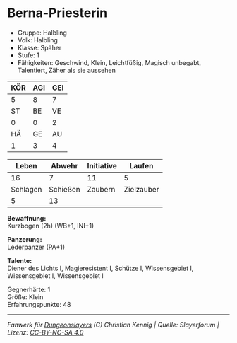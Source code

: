 # Berna-Priesterin  
- Gruppe: Halbling  
- Volk: Halbling  
- Klasse: Späher  
- Stufe: 1  
- Fähigkeiten: Geschwind, Klein, Leichtfüßig, Magisch unbegabt, Talentiert, Zäher als sie aussehen  


| KÖR | AGI | GEI |  
| --- | --- | --- |  
| 5   | 8   | 7   |
| ST  | BE  | VE  |  
| 0   | 0   | 2   |
| HÄ  | GE  | AU  |  
| 1   | 3   | 4   |


| Leben    | Abwehr   | Initiative | Laufen     |
| -------- | -------- | ---------- | ---------- |
| 16       | 7        | 11         | 5          |
| Schlagen | Schießen | Zaubern    | Zielzauber |
| 5        | 13       |            |            |

**Bewaffnung:**  
Kurzbogen (2h) (WB+1, INI+1)

**Panzerung:**  
Lederpanzer (PA+1)

**Talente:**  
Diener des Lichts I, Magieresistent I, Schütze I, Wissensgebiet I, Wissensgebiet I, Wissensgebiet I

Gegnerhärte: 1  
Größe: Klein  
Erfahrungspunkte: 48  



___
*Fanwerk für [Dungeonslayers](https://www.dungeonslayers.net/) (C) Christian Kennig | Quelle: Slayerforum | Lizenz: [CC-BY-NC-SA 4.0](https://creativecommons.org/licenses/by-nc-sa/4.0/deed.de)*